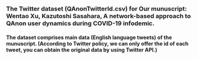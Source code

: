 ### The Twitter dataset (QAnonTwitterId.csv) for Our munuscript: Wentao Xu, Kazutoshi Sasahara, A network-based approach to QAnon user dynamics during COVID-19 infodemic.
#### The dataset comprises main data (English language tweets) of the munuscript. (According to Twitter policy, we can only offer the id of each tweet, you can obtain the original data by using Twitter API.)
